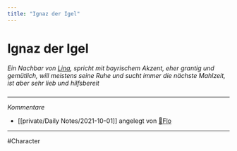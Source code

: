 ```yaml
---
title: "Ignaz der Igel"
---
```

# Ignaz der Igel
*Ein Nachbar von [Lina](Bewohner/Lina.md), spricht mit bayrischem Akzent, eher grantig und gemütlich, will meistens seine Ruhe und sucht immer die nächste Mahlzeit, ist aber sehr lieb und hilfsbereit*
#####
---
*Kommentare*
- [[private/Daily Notes/2021-10-01]] angelegt von [🦝Flo](private/🦝Flo.md)
---
#Character